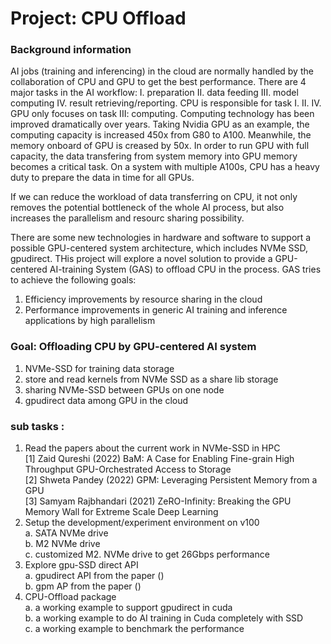 # Project: CPU Offload

### Background information
  
AI jobs (training and inferencing) in the cloud are normally handled by the collaboration of CPU and GPU to get the best performance. There are 4 major tasks in the AI workflow: I. preparation II. data feeding III. model computing IV. result retrieving/reporting. CPU is responsible for task I. II. IV. GPU only focuses on task III: computing. Computing technology has been improved dramatically over years. Taking Nvidia GPU as an example, the computing capacity is increased 450x from G80 to A100. Meanwhile, the memory onboard of GPU is creased by 50x. In order to run GPU with full capacity, the data transfering from system memory into GPU memory becomes a critical task. On a system with multiple A100s, CPU has a heavy duty to prepare the data in time for all GPUs.

If we can reduce the workload of data transferring on CPU, it not only removes the potential bottleneck of the whole AI process, but also increases the parallelism and resourc sharing possibility.

There are some new technologies in hardware and software to support a possible GPU-centered system architecture, which includes NVMe SSD, gpudirect. THis project will explore a novel solution to provide a GPU-centered AI-training System (GAS) to offload CPU in the process. GAS tries to achieve the following goals:
1.  Efficiency improvements by resource sharing in the cloud
2.  Performance improvements in generic AI training and inference applications by high parallelism

### Goal: Offloading CPU by GPU-centered AI system

1. NVMe-SSD for training data storage
2. store and read kernels from NVMe SSD as a share lib storage
3. sharing NVMe-SSD between GPUs on one node
4. gpudirect data among GPU in the cloud

### sub tasks : 

1. Read the papers about the current work in NVMe-SSD in HPC  
  <a id="1">[1]</a> 
  Zaid Qureshi (2022) BaM: A Case for Enabling Fine-grain High Throughput GPU-Orchestrated Access to Storage  
  <a id="2">[2]</a> 
  Shweta Pandey (2022) GPM: Leveraging Persistent Memory from a GPU  
  <a id="3">[3]</a> 
  Samyam Rajbhandari (2021) ZeRO-Infinity: Breaking the GPU Memory Wall for Extreme Scale Deep Learning    
3. Setup the development/experiment environment on v100   
  a. SATA NVMe drive  
  b. M2 NVMe drive  
  c. customized M2. NVMe drive to get 26Gbps performance  
3. Explore gpu-SSD direct API  
  a. gpudirect API from the paper ()  
  b. gpm AP from the paper ()  
4. CPU-Offload package  
  a. a working example to support gpudirect in cuda  
  b. a working example to do AI training in Cuda completely with SSD  
  c. a working example to benchmark the performance  
